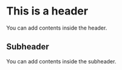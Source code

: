 # This is a header
You can add contents inside the header.

## Subheader
You can add contents inside the subheader.
